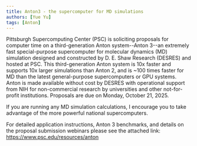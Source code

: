 ```yaml
---
title: Anton3 - the supercomputer for MD simulations
authors: [Yue Yu]
tags: [Anton]
---
```


Pittsburgh Supercomputing Center (PSC) is soliciting proposals for computer time on a third-generation Anton system--Anton 3--an extremely fast special-purpose supercomputer for molecular dynamics (MD) simulation designed and constructed by D. E. Shaw Research (DESRES) and hosted at PSC. This third-generation Anton system is 10x faster and supports 10x larger simulations than Anton 2, and is ~100 times faster for MD than the latest general-purpose supercomputers or GPU systems. Anton is made available without cost by DESRES with operational support from NIH for non-commercial research by universities and other not-for-profit institutions. Proposals are due on Monday, October 21, 2025.


If you are running any MD simulation calculations, I encourage you to take advantage of the more powerful national supercomputers.


For detailed application instructions, Anton 3 benchmarks, and details on the proposal submission webinars please see the attached link:
https://www.psc.edu/resources/anton